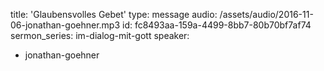 title: 'Glaubensvolles Gebet'
type: message
audio: /assets/audio/2016-11-06-jonathan-goehner.mp3
id: fc8493aa-159a-4499-8bb7-80b70bf7af74
sermon_series: im-dialog-mit-gott
speaker:
  - jonathan-goehner
